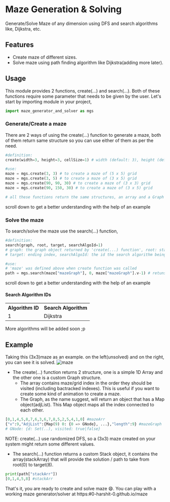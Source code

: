 # Maze Generation & Solving
Generate/Solve Maze of any dimension using DFS and search algorithms like, Dijkstra, etc.


## Features
- Create maze of different sizes.
- Solve maze using path finding algorithm like Dijkstra(adding more later).


## Usage
This module provides 2 functions, create(...) and search(...). Both of these functions require some parameter that needs to be given by the user. Let's start by importing module in your project,
```py
import maze_generator_and_solver as mgs
```

### Generate/Create a maze
There are 2 ways of using the create(...) function to generate a maze, both of them return same structure so you can use either of them as per the need.
```py
#definition:
create(width=3, height=3, cellSize=1) # width (default: 3), height (default: 3), cellsize (default: 1)
```
```py
#use:
maze = mgs.create(3, 3) # to create a maze of (5 x 5) grid
maze = mgs.create(3, 5) # to create a maze of (3 x 5) grid
maze = mgs.create(90, 90, 30) # to create a maze of (3 x 3) grid
maze = mgs.create(90, 150, 30) # to create a maze of (3 x 5) grid

# all these functions return the same structures, an array and a Graph objec
```
scroll down to get a better understanding with the help of an example

### Solve the maze
To search/solve the maze use the search(...) function,
```py
#definition:
search(graph, root, target, searchAlgoId=1)
# graph: the graph object returned by 'create(...) function', root: starting index,
# target: ending index, searchAlgoId: the id the search algorithm being used (default: 1[dijkstra])
```
```py
#use:
# 'maze' was defined above when create function was called
path = mgs.search(maze["mazeGraph"], 0, maze["mazeGraph"].v-1) # retuns a stack object that contains the solution/path
```
scroll down to get a better understanding with the help of an example

#### Search Algorithm IDs
<table>
  <tr>
    <th>Algorithm ID</th>
    <th>Search Algorithm</th>
  </tr>
  <tr>
    <td>1</td>
    <td>Dijkstra</td>
  </tr>
</table>
More algorithms will be added soon ;p


## Example
Taking this (3x3)maze as an example. on the left(unsolved) and on the right, you can see it is solved.
<img alt="maze" src="https://github.com/0-harshit-0/maze/blob/b3db9ca4a223457e2abaa2037a0676aaf55486b8/assets/maze-npm.png?raw=true" />

- The create(...) function returns 2 structure, one is a simple 1D Array and the other one is a custom Graph structure.
  - The array contains maze/grid index in the order they should be visited (including bactracked indexes). This is useful if you want to create some kind of animation to create a maze.
  - The Graph, as the name suggest, will return an object that has a Map object(adjList). This Map object maps all the index connected to each other.
```py
[0,1,4,5,8,7,6,3,6,7,8,5,2,5,4,1,0] #mazeArr
{"v":9,"AdjList":{Map(9) 0: {0 => GNode}, ...},"length":9} #mazeGraph
# GNode: {d: Set(..), visited: true|false}
```
NOTE: create(...) use randomized DFS, so a (3x3) maze created on your system might return some different values.

- The search(...) function returns a custom Stack object, it contains the array(stackArray) that will provide the solution / path to take from root(0) to target(8).
```py
print(path["stackArr"])
[0,1,4,5,8] #stackArr
```

That's it, you are ready to create and solve maze :smile:. You can play with a working maze generator/solver at https:#0-harshit-0.github.io/maze
